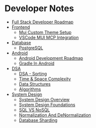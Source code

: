 # Developer Notes
- [Full Stack Developer Roadmap](Full-Stack-Developer-Roadmap.md)
- [Frontend]()
  - [Mui Custom Theme Setup](./React/Mui-Custom-Theme-Setup.md)
  - [VSCode MUI MCP Integration](./React/VSCode-MUI-MCP-Integration.md)
- [Database]()
  - [PostgreSQL](./Database/PostgreSQL.md) 
- [Android]()
  - [Android Development Roadmap](./Android/Android-Development-Roadmap.md)
  - [Gradle In Android](./Android/Gradle-In-Android.md)
- [DSA]()
  - [DSA - Sorting](./DSA/Sorting.md)
  - [Time & Space Complexity](./DSA/Time-And-Space-Complexity.md)
  - [Data Structures](./DSA/Data-Structures.md)
  - [Algorithms](./DSA/Algorithms.md)
- [System Design]()
  - [System Design Overview](System-Design/System-Design-Overview.md) 
  - [System Design Foundations](System-Design/System-Design-Foundations.md)
  - [SQL VS NoSQL](System-Design/SQL-VS-NoSQL.md)
  - [Normalization And DeNormalization](System-Design/Normalization-And-DeNormalization.md)
  - [Database Sharding](System-Design/Database-Sharding.md)
